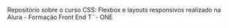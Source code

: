 Repositório sobre o curso CSS: Flexbox e layouts responsivos realizado na Alura - Formação Front End T¨- ONE
